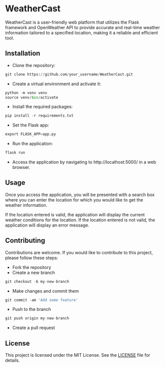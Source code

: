 # WeatherCast
WeatherCast is a user-friendly web platform that utilizes the Flask framework and OpenWeather API to provide accurate and real-time weather information tailored to a specified location, making it a reliable and efficient tool.

## Installation
- Clone the repository:
```python
git clone https://github.com/your_username/WeatherCast.git
```

- Create a virtual environment and activate it:
```python
python -m venv venv
source venv/bin/activate
```
- Install the required packages:
```python
pip install -r requirements.txt
```
- Set the Flask app:
```python
export FLASK_APP=app.py
```
- Run the application:
```python
flask run
```
- Access the application by navigating to http://localhost:5000/ in a web browser.
## Usage
Once you access the application, you will be presented with a search box where you can enter the location for which you would like to get the weather information.

If the location entered is valid, the application will display the current weather conditions for the location. If the location entered is not valid, the application will display an error message.

## Contributing
Contributions are welcome. If you would like to contribute to this project, please follow these steps:

- Fork the repository
- Create a new branch
```python
git checkout -b my-new-branch
```
- Make changes and commit them
```python
git commit -am 'Add some feature'
```
- Push to the branch
```python
git push origin my-new-branch
```
- Create a pull request

## License
This project is licensed under the MIT License. See the [LICENSE](https://github.com/TheHumanoidTyphoon/weathercast/blob/master/LICENSE) file for details.
